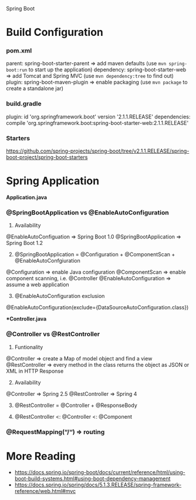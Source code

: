Spring Boot

# Build Configuration

### pom.xml

parent: spring-boot-starter-parent => add maven defaults (use `mvn spring-boot:run` to start up the application)
dependency: spring-boot-starter-web => add Tomcat and Spring MVC (use `mvn dependency:tree` to find out)
plugin: spring-boot-maven-plugin => enable packaging (use `mvn package` to create a standalone jar)

### build.gradle

plugin: id 'org.springframework.boot' version '2.1.1.RELEASE'
dependencies: compile 'org.springframework.boot:spring-boot-starter-web:2.1.1.RELEASE'

### Starters

https://github.com/spring-projects/spring-boot/tree/v2.1.1.RELEASE/spring-boot-project/spring-boot-starters



# Spring Application

__Application.java__

### @SpringBootApplication vs @EnableAutoConfiguration

1. Availability 

@EnableAutoConfiguation => Spring Boot 1.0
@SpringBootApplication => Spring Boot 1.2

2. @SpringBootApplication = @Configuration + @ComponentScan + @EnableAutoConfgiuration

@Configuration => enable Java configuration
@ComponentScan => enable component scanning, i.e. @Controller
@EnableAutoConfiguration => assume a web application 

3. @EnableAutoConfiguration exclusion

@EnableAutoConfiguration(exclude={DataSourceAutoConfiguration.class})

__*Controller.java__

### @Controller vs @RestController

1. Funtionality

@Controller => create a Map of model object and find a view
@RestController => every method in the class returns the object as JSON or XML in HTTP Response

2. Availability

@Controller => Spring 2.5
@RestController => Spring 4

3. @RestController = @Controller + @ResponseBody

4. @RestController <: @Controller <: @Component

### @RequestMapping(“/“) => routing



# More Reading

- https://docs.spring.io/spring-boot/docs/current/reference/html/using-boot-build-systems.html#using-boot-dependency-management
- https://docs.spring.io/spring/docs/5.1.3.RELEASE/spring-framework-reference/web.html#mvc